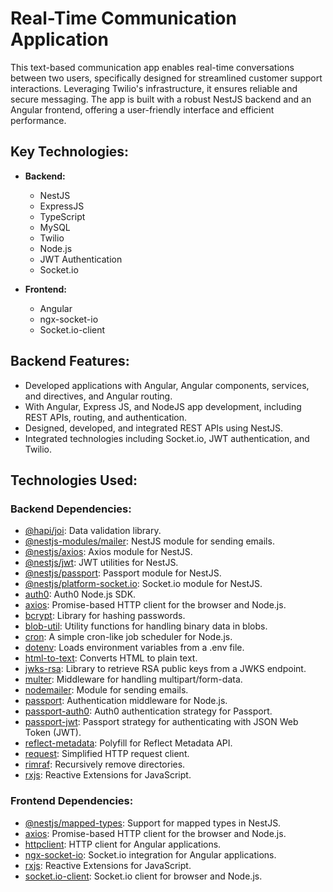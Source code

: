 # Real-Time Communication Application

This text-based communication app enables real-time conversations between two users, specifically designed for streamlined customer support interactions. Leveraging Twilio's infrastructure, it ensures reliable and secure messaging. The app is built with a robust NestJS backend and an Angular frontend, offering a user-friendly interface and efficient performance.

## Key Technologies:

- **Backend:**
  - NestJS
  - ExpressJS
  - TypeScript
  - MySQL
  - Twilio
  - Node.js
  - JWT Authentication
  - Socket.io

- **Frontend:**
  - Angular
  - ngx-socket-io
  - Socket.io-client

## Backend Features:

- Developed applications with Angular, Angular components, services, and directives, and Angular routing.
- With Angular, Express JS, and NodeJS app development, including REST APIs, routing, and authentication.
- Designed, developed, and integrated REST APIs using NestJS.
- Integrated technologies including Socket.io, JWT authentication, and Twilio.

## Technologies Used:

### Backend Dependencies:

- [@hapi/joi](https://www.npmjs.com/package/@hapi/joi): Data validation library.
- [@nestjs-modules/mailer](https://www.npmjs.com/package/@nestjs-modules/mailer): NestJS module for sending emails.
- [@nestjs/axios](https://www.npmjs.com/package/@nestjs/axios): Axios module for NestJS.
- [@nestjs/jwt](https://www.npmjs.com/package/@nestjs/jwt): JWT utilities for NestJS.
- [@nestjs/passport](https://www.npmjs.com/package/@nestjs/passport): Passport module for NestJS.
- [@nestjs/platform-socket.io](https://www.npmjs.com/package/@nestjs/platform-socket.io): Socket.io module for NestJS.
- [auth0](https://www.npmjs.com/package/auth0): Auth0 Node.js SDK.
- [axios](https://www.npmjs.com/package/axios): Promise-based HTTP client for the browser and Node.js.
- [bcrypt](https://www.npmjs.com/package/bcrypt): Library for hashing passwords.
- [blob-util](https://www.npmjs.com/package/blob-util): Utility functions for handling binary data in blobs.
- [cron](https://www.npmjs.com/package/cron): A simple cron-like job scheduler for Node.js.
- [dotenv](https://www.npmjs.com/package/dotenv): Loads environment variables from a .env file.
- [html-to-text](https://www.npmjs.com/package/html-to-text): Converts HTML to plain text.
- [jwks-rsa](https://www.npmjs.com/package/jwks-rsa): Library to retrieve RSA public keys from a JWKS endpoint.
- [multer](https://www.npmjs.com/package/multer): Middleware for handling multipart/form-data.
- [nodemailer](https://www.npmjs.com/package/nodemailer): Module for sending emails.
- [passport](https://www.npmjs.com/package/passport): Authentication middleware for Node.js.
- [passport-auth0](https://www.npmjs.com/package/passport-auth0): Auth0 authentication strategy for Passport.
- [passport-jwt](https://www.npmjs.com/package/passport-jwt): Passport strategy for authenticating with JSON Web Token (JWT).
- [reflect-metadata](https://www.npmjs.com/package/reflect-metadata): Polyfill for Reflect Metadata API.
- [request](https://www.npmjs.com/package/request): Simplified HTTP request client.
- [rimraf](https://www.npmjs.com/package/rimraf): Recursively remove directories.
- [rxjs](https://www.npmjs.com/package/rxjs): Reactive Extensions for JavaScript.

### Frontend Dependencies:

- [@nestjs/mapped-types](https://www.npmjs.com/package/@nestjs/mapped-types): Support for mapped types in NestJS.
- [axios](https://www.npmjs.com/package/axios): Promise-based HTTP client for the browser and Node.js.
- [httpclient](https://www.npmjs.com/package/httpclient): HTTP client for Angular applications.
- [ngx-socket-io](https://www.npmjs.com/package/ngx-socket-io): Socket.io integration for Angular applications.
- [rxjs](https://www.npmjs.com/package/rxjs): Reactive Extensions for JavaScript.
- [socket.io-client](https://www.npmjs.com/package/socket.io-client): Socket.io client for browser and Node.js.
